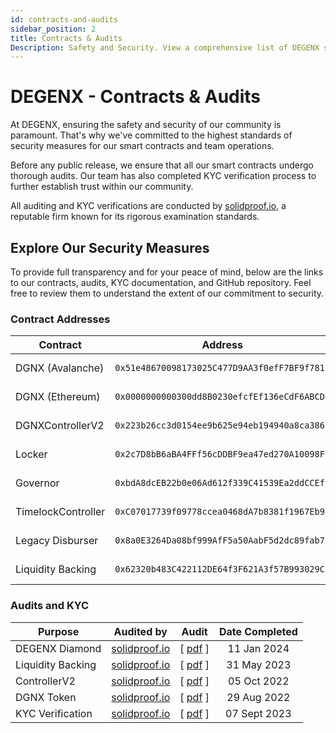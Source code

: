 ```yaml
---
id: contracts-and-audits
sidebar_position: 2
title: Contracts & Audits
Description: Safety and Security. View a comprehensive list of DEGENX smart contracts and audits.
---
```


# DEGENX - Contracts & Audits
 
At DEGENX, ensuring the safety and security of our community is paramount. That's why we've committed to the highest standards of security measures for our smart contracts and team operations.

Before any public release, we ensure that all our smart contracts undergo thorough audits. Our team has also completed KYC verification process to further establish trust within our community.

All auditing and KYC verifications are conducted by [solidproof.io](https://solidproof.io/), a reputable firm known for its rigorous examination standards.

## Explore Our Security Measures

To provide full transparency and for your peace of mind, below are the links to our contracts, audits, KYC documentation, and GitHub repository. Feel free to review them to understand the extent of our commitment to security. 

### Contract Addresses

| Contract     | Address  | Explorer | 
| ------------------ | --------------------------------------------------------------------- |---|
| DGNX (Avalanche)      | `0x51e48670098173025C477D9AA3f0efF7BF9f7812`   | [(View on snowtrace.io)](https://snowtrace.io/token/0x51e48670098173025C477D9AA3f0efF7BF9f7812)|
| DGNX (Ethereum)      | `0x0000000000300dd8B0230efcfEf136eCdF6ABCDE`  | [(View on etherscan.io)](https://etherscan.io/address/0x0000000000300dd8b0230efcfef136ecdf6abcde) |
| DGNXControllerV2   | `0x223b26cc3d0154ee9b625e94eb194940a8ca3867` | [(View on snowtrace.io)](https://snowtrace.io/address/0x223b26cc3d0154ee9b625e94eb194940a8ca3867) |
| Locker             | `0x2c7D8bB6aBA4FFf56cDDBF9ea47ed270A10098F7` | [(View on snowtrace.io)](https://snowtrace.io/address/0x2c7D8bB6aBA4FFf56cDDBF9ea47ed270A10098F7) |
| Governor           | `0xbdA8dcEB22b0e06Ad612f339C41539Ea2ddCCEf8` | [(View on snowtrace.io)](https://snowtrace.io/address/0xbdA8dcEB22b0e06Ad612f339C41539Ea2ddCCEf8) |
| TimelockController | `0xC07017739f09778ccea0468dA7b8381f1967Eb95` | [(View on snowtrace.io)](https://snowtrace.io/address/0xC07017739f09778ccea0468dA7b8381f1967Eb95) |
| Legacy Disburser   | `0x8a0E3264Da08bf999AfF5a50AabF5d2dc89fab79` | [(View on snowtrace.io)](https://snowtrace.io/address/0x8a0E3264Da08bf999AfF5a50AabF5d2dc89fab79) |
| Liquidity Backing  | `0x62320b483C422112DE64f3F621A3f57B993029C9` | [(View on snowtrace.io)](https://snowtrace.io/address/0x62320b483C422112DE64f3F621A3f57B993029C9) |

### Audits and KYC

| Purpose           | Audited by                              | Audit |  Date Completed |                                                                
| ----------------- | :---------------------------------------:| :-----------------------------------------------------------------------------------------------------------------------------: | :-----: |
| DEGENX Diamond | [solidproof.io](https://solidproof.io/) | \[ [pdf](https://github.com/solidproof/projects/blob/main/DGNX/SmartContract_Audit_Solidproof_DegenX_Diamond.pdf) \] | 11 Jan 2024 |
| Liquidity Backing | [solidproof.io](https://solidproof.io/) | \[ [pdf](https://github.com/solidproof/projects/blob/main/DGNX/SmartContract_Audit_Solidproof_DegenX_LIquidityBacking.pdf) \] | 31 May 2023 |
| ControllerV2      | [solidproof.io](https://solidproof.io/) | \[ [pdf](https://github.com/DEGENTOKENTEAM/DGNX/blob/main/audits/SmartContract_Audit_Solidproof_DGNXControllerV2.pdf) \]      | 05 Oct 2022 |
| DGNX Token            | [solidproof.io](https://solidproof.io/) | \[ [pdf](https://github.com/DEGENTOKENTEAM/DGNX/blob/main/audits/SmartContract_Audit_Solidproof_DGNX_Main.pdf) \]             | 29 Aug 2022 |
| KYC Verification | [solidproof.io](https://solidproof.io/) | \[ [pdf](https://github.com/solidproof/projects/blob/main/DGNX/KYC_Certificate_DegenX.png) \] | 07 Sept 2023 |
